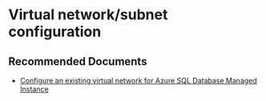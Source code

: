 <properties
	pageTitle="Virtual network/subnet configuration"
	description="Virtual network/subnet configuration"
	infoBubbleText="Virtual network/subnet configuration"
	service=""
	resource=""
	authors="srdan-bozovic-msft"
	ms.author="srbozovi"
	displayOrder=""
	articleId="ce5fb03d-13f4-4a46-b084-b00be90d4043"
	diagnosticScenario=""
	selfHelpType="generic"
	supportTopicIds="32637317,32637316"
	resourceTags=""
	productPesIds="16259"
	cloudEnvironments="public"
/>

# Virtual network/subnet configuration

## **Recommended Documents**

- [Configure an existing virtual network for Azure SQL Database Managed Instance](https://docs.microsoft.com/azure/sql-database/sql-database-managed-instance-configure-vnet-subnet)
